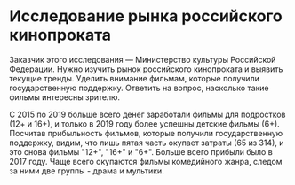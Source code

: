 # Исследование рынка российского кинопроката

Заказчик этого исследования — Министерство культуры Российской Федерации.
Нужно изучить рынок российского кинопроката и выявить текущие тренды. Уделить внимание фильмам, которые получили государственную поддержку. Ответить на вопрос, насколько такие фильмы интересны зрителю.


С 2015 по 2019 больше всего денег заработали фильмы для подростков (12+ и 16+), и только в 2019 году более успешны детские фильмы (6+).
Посчитав прибыльность фильмов, которые получили государственную поддержку, видим, что лишь пятая часть окупает затраты (65 из 314), и это снова фильмы "12+", "16+" и "6+". Больше всего прибыли было в 2017 году. Чаще всего окупаются фильмы комедийного жанра, следом за ними две группы - драма и мультики.


